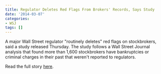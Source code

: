 ```yaml
---
title: Regulator Deletes Red Flags From Brokers' Records, Says Study
date: '2014-03-07'
categories:
- WSJ
tags: []
---
```

A major Wall Street regulator "routinely deletes" red flags on stockbrokers, said a study released Thursday. The study follows a Wall Street Journal analysis that found more than 1,600 stockbrokers have bankruptcies or criminal charges in their past that weren't reported to regulators.

Read the full story [here](https://www.wsj.com/articles/regulator-deletes-brokers-red-flags-says-study-1394128671).